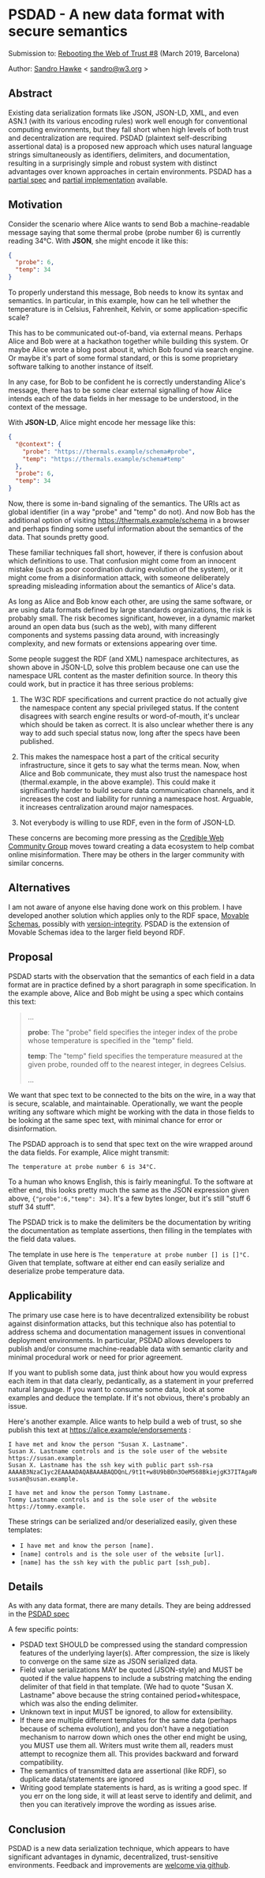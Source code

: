 
# PSDAD - A new data format with secure semantics

Submission to: [Rebooting the Web of Trust #8](https://github.com/WebOfTrustInfo/rwot8-barcelona) (March 2019, Barcelona)

Author: [Sandro Hawke](https://www.w3.org/People/Sandro) < sandro@w3.org >

## Abstract

Existing data serialization formats like JSON, JSON-LD, XML, and even
ASN.1 (with its various encoding rules) work well enough for
conventional computing environments, but they fall short when high
levels of both trust and decentralization are required. PSDAD
(plaintext self-describing assertional data) is a proposed new
approach which uses natural language strings simultaneously as
identifiers, delimiters, and documentation, resulting in a
surprisingly simple and robust system with distinct advantages over
known approaches in certain environments.  PSDAD has a [partial
spec](https://sandhawke.github.io/psdad/spec.html) and [partial
implementation](https://github.com/sandhawke/psdad.js) available.

## Motivation

Consider the scenario where Alice wants to send Bob a machine-readable
message saying that some thermal probe (probe number 6) is currently
reading 34°C.  With **JSON**, she might encode it like this:

```json
{ 
  "probe": 6, 
  "temp": 34 
}
```

To properly understand this message, Bob needs to know its syntax and
semantics. In particular, in this example, how can he tell whether the
temperature is in Celsius, Fahrenheit, Kelvin, or some
application-specific scale?

This has to be communicated out-of-band, via external means.  Perhaps
Alice and Bob were at a hackathon together while building this system.
Or maybe Alice wrote a blog post about it, which Bob found via search
engine. Or maybe it's part of some formal standard, or this is some
proprietary software talking to another instance of itself.

In any case, for Bob to be confident he is correctly understanding
Alice's message, there has to be some clear external signalling of how
Alice intends each of the data fields in her message to be understood,
in the context of the message.

With **JSON-LD**, Alice might encode her message like this:
```json
{
  "@context": {
    "probe": "https://thermals.example/schema#probe",
    "temp": "https://thermals.example/schema#temp"
  },
  "probe": 6, 
  "temp": 34 
}
```

Now, there is some in-band signaling of the semantics. The URIs act as
global identifier (in a way "probe" and "temp" do not). And now Bob
has the additional option of visiting https://thermals.example/schema
in a browser and perhaps finding some useful information about the
semantics of the data.  That sounds pretty good.

These familiar techniques fall short, however, if there is confusion
about which definitions to use. That confusion might come from an
innocent mistake (such as poor coordination during evolution of the
system), or it might come from a disinformation attack, with someone
deliberately spreading misleading information about the semantics of
Alice's data.

As long as Alice and Bob know each other, are using the same software,
or are using data formats defined by large standards organizations,
the risk is probably small.  The risk becomes significant, however, in
a dynamic market around an open data bus (such as the web), with many
different components and systems passing data around, with
increasingly complexity, and new formats or extensions appearing over
time.

Some people suggest the RDF (and XML) namespace architectures, as
shown above in JSON-LD, solve this problem because one can use the
namespace URL content as the master definition source. In theory this
could work, but in practice it has three serious problems:

1. The W3C RDF specifications and current practice do not actually
give the namespace content any special privileged status. If the
content disagrees with search engine results or word-of-mouth, it's
unclear which should be taken as correct. It is also unclear whether
there is any way to add such special status now, long after the specs
have been published.

2. This makes the namespace host a part of the critical security
infrastructure, since it gets to say what the terms mean. Now, when
Alice and Bob communicate, they must also trust the namespace host
(thermal.example, in the above example). This could make it
significantly harder to build secure data communication channels, and
it increases the cost and liability for running a namespace
host. Arguable, it increases centralization around major namespaces.

3. Not everybody is willing to use RDF, even in the form of JSON-LD.

These concerns are becoming more pressing as the [Credible Web
Community Group](https://credweb.org) moves toward creating a data
ecosystem to help combat online misinformation. There may be others in
the larger community with similar concerns.

## Alternatives

I am not aware of anyone else having done work on this problem. I have
developed another solution which applies only to the RDF space,
[Movable Schemas](https://sandhawke.github.io/mov/), possibly with
[version-integrity](https://github.com/sandhawke/version-integrity). PSDAD
is the extension of Movable Schemas idea to the larger field beyond
RDF.

## Proposal

PSDAD starts with the observation that the semantics of each field in
a data format are in practice defined by a short paragraph in some
specification. In the example above, Alice and Bob might be using a
spec which contains this text:

> ...
>
> **probe**: The "probe" field specifies the integer index of the probe whose temperature is specified in the "temp" field.
>
> **temp**: The "temp" field specifies the temperature measured at the given probe, rounded off to the nearest integer, in degrees Celsius.
>
> ...

We want that spec text to be connected to the bits on the wire, in a
way that is secure, scalable, and maintainable. Operationally, we want
the people writing any software which might be working with the data
in those fields to be looking at the same spec text, with minimal
chance for error or disinformation.

The PSDAD approach is to send that spec text on the wire wrapped
around the data fields.  For example, Alice might transmit:

```text
The temperature at probe number 6 is 34°C.
```

To a human who knows English, this is fairly meaningful.  To the
software at either end, this looks pretty much the same as the JSON
expression given above, `{"probe":6,"temp": 34}`.  It's a few bytes
longer, but it's still "stuff 6 stuff 34 stuff".

The PSDAD trick is to make the delimiters be the documentation by
writing the documentation as template assertions, then filling in the
templates with the field data values.

The template in use here is `The temperature at probe number [] is
[]°C.` Given that template, software at either end can easily
serialize and deserialize probe temperature data.

## Applicability

The primary use case here is to have decentralized extensibility be
robust against disinformation attacks, but this technique also has
potential to address schema and documentation management issues in
conventional deployment environments. In particular, PSDAD allows
developers to publish and/or consume machine-readable data with semantic
clarity and minimal procedural work or need for prior agreement.

If you want to publish some data, just think about how you would
express each item in that data clearly, pedantically, as a statement
in your preferred natural language.  If you want to consume some data,
look at some examples and deduce the template.  If it's not obvious,
there's probably an issue.

Here's another example.  Alice wants to help build a web of trust, so
she publish this text at https://alice.example/endorsements :

```text
I have met and know the person "Susan X. Lastname".
Susan X. Lastname controls and is the sole user of the website https://susan.example.
Susan X. Lastname has the ssh key with public part ssh-rsa AAAAB3NzaC1yc2EAAAADAQABAAABAQDQnL/9t1t+w8U9bBOn3OeM568BkiejgK37ITAgaRHyGw0+vYCqinMKeswzv0YFar8n9M+Rwi78Evk72RuOlQldcw5cmVfrgwey3U7k/0cJE5ecnO2CEBU4zqfBiKlGnlRsjQ1UcsY2e396ScBGrzm02UYBmtRa09fA+vbSxN4O6nHVDdR1cscbOa3TXhfPpp009LdDzUIt5AgiwXPdBYOBBrvRnzULhGMWiTy8HEXpueRpBOa90Q7yEhL/zZluZQo8tMRUYkk6EwTvJUmz3TjrYKI5DO5p5q1mPR1/wMjVRUEwYG7HET6PgQuJj4aQiIrPQZbVftd+AVOjJyvenkW9 susan@susan.example.

I have met and know the person Tommy Lastname.
Tommy Lastname controls and is the sole user of the website https://tommy.example.
```

These strings can be serialized and/or deserialized easily, given these templates:
* `I have met and know the person [name].`
* `[name] controls and is the sole user of the website [url].`
* `[name] has the ssh key with the public part [ssh_pub].`

## Details

As with any data format, there are many details.  They are being
addressed in the [PSDAD
spec](https://sandhawke.github.io/psdad/spec.html)

A few specific points:

* PSDAD text SHOULD be compressed using the standard compression features of the underlying layer(s). After compression, the size is likely to converge on the same size as JSON serialized data.
* Field value serializations MAY be quoted (JSON-style) and MUST be quoted if the value happens to include a substring matching the ending delimiter of that field in that template.  (We had to quote "Susan X. Lastname" above because the string contained period+whitespace, which was also the ending delimiter.
* Unknown text in input MUST be ignored, to allow for extensibility.
* If there are multiple different templates for the same data (perhaps because of schema evolution), and you don't have a negotiation mechanism to narrow down which ones the other end might be using, you MUST use them all.  Writers must write them all, readers must attempt to recognize them all. This provides backward and forward compatibility.
* The semantics of transmitted data are assertional (like RDF), so duplicate data/statements are ignored
* Writing good template statements is hard, as is writing a good spec. If you err on the long side, it will at least serve to identify and delimit, and then you can iteratively improve the wording as issues arise.

## Conclusion

PSDAD is a new data serialization technique, which appears to have
significant advantages in dynamic, decentralized, trust-sensitive
environments.  Feedback and improvements are [welcome via
github](https://github.com/sandhawke/psdad/issues/).